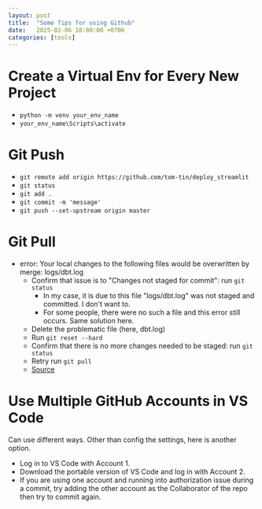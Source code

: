 ```yaml
---
layout: post
title:  "Some Tips for using Github"
date:   2025-02-06 18:00:00 +0700
categories: [tools]
---
```


# Create a Virtual Env for Every New Project
- ```python -m venv your_env_name```
- ```your_env_name\Scripts\activate```

# Git Push
- ```git remote add origin https://github.com/tom-tin/deploy_streamlit```
- ```git status```
- ```git add .```
- ```git commit -m 'message'```
- ```git push --set-upstream origin master```

# Git Pull
- error: Your local changes to the following files would be overwritten by merge: logs/dbt.log
  - Confirm that issue is to "Changes not staged for commit": run ```git status```
    - In my case, it is due to this file "logs/dbt.log" was not staged and committed. I don't want to.
    - For some people, there were no such a file and this error still occurs. Same solution here.
  - Delete the problematic file (here, dbt.log)
  - Run  ```git reset --hard```
  - Confirm that there is no more changes needed to be staged: run ```git status```
  - Retry run ```git pull```
  - [Source](https://stackoverflow.com/questions/25597104/git-pull-error-your-local-changes-to-the-following-files-would-be-overwritten-b)

# Use Multiple GitHub Accounts in VS Code
Can use different ways. Other than config the settings, here is another option.
- Log in to VS Code with Account 1.
- Download the portable version of VS Code and log in with Account 2.
- If you are using one account and running into authorization issue during a commit, try adding the other account as the Collaborator of the repo then try to commit again.
